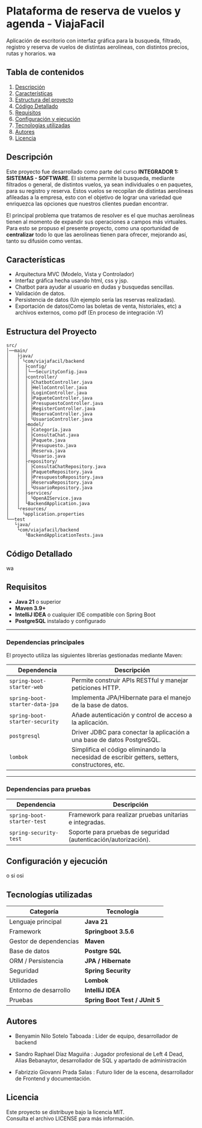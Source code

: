 # Plataforma de reserva de vuelos y agenda - ViajaFacil
Aplicación de escritorio con interfaz gráfica para la busqueda, filtrado, registro y reserva de vuelos de distintas aerolineas, con distintos precios, rutas y horarios. wa

## Tabla de contenidos
1. [Descripción](#Descripción)
2. [Características](#características)
3. [Estructura del proyecto](#estructura-del-proyecto)
4. [Código Detallado](#Código-Detallado)
5. [Requisitos](#requisitos)
6. [Configuración y ejecución](#configuración-y-ejecución)
7. [Tecnologías utilizadas](#tecnologías-utilizadas)
8. [Autores](#autores)
9. [Licencia](#licencia)

## Descripción
Este proyecto fue desarrollado como parte del curso **INTEGRADOR 1: SISTEMAS - SOFTWARE**.
El sistema permite la busqueda, mediante filtrados o general, de distintos vuelos, ya sean individuales o en paquetes, para su registro y reserva. Estos vuelos se recopilan de distintas aerolineas afileadas a la empresa, esto con el objetivo de lograr una variedad que enriquezca las opciones que nuestros clientes puedan encontrar.

El principal problema que tratamos de resolver es el que muchas aerolineas tienen al momento de expandir sus operaciones a campos más virtuales. Para esto se propuso el presente proyecto, como una oportunidad de **centralizar** todo lo que las aerolineas tienen para ofrecer, mejorando así, tanto su difusión como ventas.

## Características
- Arquitectura MVC (Modelo, Vista y Controlador)
- Interfaz gráfica hecha usando html, css y jsp.
- Chatbot para ayudar al usuario en dudas y busquedas sencillas.
- Validación de datos.
- Persistencia de datos (Un ejemplo sería las reservas realizadas).
- Exportación de datos(Como las boletas de venta, historiales, etc) a archivos externos, como pdf (En proceso de integración :V)

## Estructura del Proyecto
```
src/
│──main/
│   ├java/
│   │ └com/viajafacil/backend
│   │  ├config/
│   │  │└──SecurityConfig.java
│   │  ├controller/
│   │  │ ├ChatbotController.java
│   │  │ ├HelloController.java
│   │  │ ├LoginController.java
│   │  │ ├PaqueteController.java
│   │  │ ├PresupuestoController.java
│   │  │ ├RegisterController.java
│   │  │ ├ReservaController.java
│   │  │ └UsuarioController.java
│   │  ├model/
│   │  │ ├Categoría.java
│   │  │ ├ConsultaChat.java
│   │  │ ├Paquete.java
│   │  │ ├Presupuesto.java
│   │  │ ├Reserva.java
│   │  │ └Usuario.java
│   │  ├repository/
│   │  │ ├ConsultaChatRepository.java
│   │  │ ├PaqueteRepository.java
│   │  │ ├PresupuestoRepository.java
│   │  │ ├ReservaRepository.java
│   │  │ └UsuarioRepository.java
│   │  ├services/
│   │  │ └OpenAIService.java
│   │  └BackendApplication.java
│   └resources/
│     └application.properties
└──test
   └java/
    └com/viajafacil/backend
       └BackendApplicationTests.java   
```
## Código Detallado

wa

## Requisitos
- **Java 21** o superior  
- **Maven 3.9+**  
- **IntelliJ IDEA** o cualquier IDE compatible con Spring Boot  
- **PostgreSQL** instalado y configurado  

---

### Dependencias principales
El proyecto utiliza las siguientes librerías gestionadas mediante Maven:

| Dependencia | Descripción |
|--------------|-------------|
| `spring-boot-starter-web` | Permite construir APIs RESTful y manejar peticiones HTTP. |
| `spring-boot-starter-data-jpa` | Implementa JPA/Hibernate para el manejo de la base de datos. |
| `spring-boot-starter-security` | Añade autenticación y control de acceso a la aplicación. |
| `postgresql` | Driver JDBC para conectar la aplicación a una base de datos PostgreSQL. |
| `lombok` | Simplifica el código eliminando la necesidad de escribir getters, setters, constructores, etc. |

---

### Dependencias para pruebas
| Dependencia | Descripción |
|--------------|-------------|
| `spring-boot-starter-test` | Framework para realizar pruebas unitarias e integradas. |
| `spring-security-test` | Soporte para pruebas de seguridad (autenticación/autorización). |

## Configuración y ejecución
o si osi

## Tecnologías utilizadas

| Categoría | Tecnología| 
| --------- | ----------|
| Lenguaje principal | **Java 21** |
| Framework | **Springboot 3.5.6** |
| Gestor de dependencias | **Maven** |
| Base de datos | **Postgre SQL** | 
| ORM / Persistencia | **JPA / Hibernate** |
| Seguridad | **Spring Security** |
| Utilidades | **Lombok** |
| Entorno de desarrollo | **IntelliJ IDEA** |
| Pruebas | **Spring Boot Test / JUnit 5** |

## Autores

- Benyamin Nilo Sotelo Taboada : Lider de equipo, desarrollador de backend

- Sandro Raphael Díaz Maguiña : Jugador profesional de Left 4 Dead, Alias Bebanaytor, desarrollador de SQL y apartado de administración

- Fabrizzio Giovanni Prada Salas : Futuro lider de la escena, desarrollador de Frontend y documentación.

## Licencia
Este proyecto se distribuye bajo la licencia MIT.  
Consulta el archivo LICENSE para más información.
